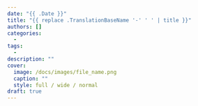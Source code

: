 ```yaml
---
date: "{{ .Date }}"
title: "{{ replace .TranslationBaseName '-' ' ' | title }}"
authors: []
categories:
  -
tags:
  -
description: ""
cover:
  image: /docs/images/file_name.png
  caption: ""
  style: full / wide / normal
draft: true
---
```

